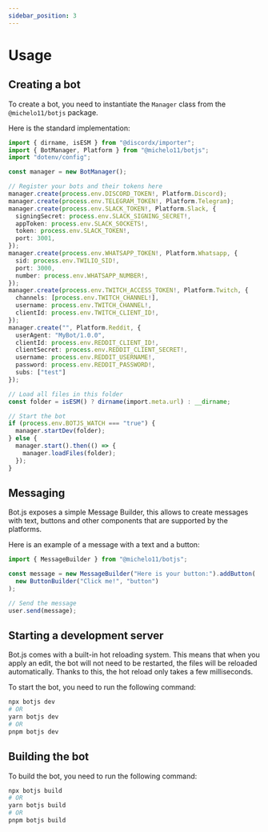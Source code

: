 ```yaml
---
sidebar_position: 3
---
```


# Usage

## Creating a bot

To create a bot, you need to instantiate the `Manager` class from the `@michelo11/botjs` package.

Here is the standard implementation:

```ts
import { dirname, isESM } from "@discordx/importer";
import { BotManager, Platform } from "@michelo11/botjs";
import "dotenv/config";

const manager = new BotManager();

// Register your bots and their tokens here
manager.create(process.env.DISCORD_TOKEN!, Platform.Discord);
manager.create(process.env.TELEGRAM_TOKEN!, Platform.Telegram);
manager.create(process.env.SLACK_TOKEN!, Platform.Slack, {
  signingSecret: process.env.SLACK_SIGNING_SECRET!,
  appToken: process.env.SLACK_SOCKETS!,
  token: process.env.SLACK_TOKEN!,
  port: 3001,
});
manager.create(process.env.WHATSAPP_TOKEN!, Platform.Whatsapp, {
  sid: process.env.TWILIO_SID!,
  port: 3000,
  number: process.env.WHATSAPP_NUMBER!,
});
manager.create(process.env.TWITCH_ACCESS_TOKEN!, Platform.Twitch, {
  channels: [process.env.TWITCH_CHANNEL!],
  username: process.env.TWITCH_CHANNEL!,
  clientId: process.env.TWITCH_CLIENT_ID!,
});
manager.create("", Platform.Reddit, {
  userAgent: "MyBot/1.0.0",
  clientId: process.env.REDDIT_CLIENT_ID!,
  clientSecret: process.env.REDDIT_CLIENT_SECRET!,
  username: process.env.REDDIT_USERNAME!,
  password: process.env.REDDIT_PASSWORD!,
  subs: ["test"]
});

// Load all files in this folder
const folder = isESM() ? dirname(import.meta.url) : __dirname;

// Start the bot
if (process.env.BOTJS_WATCH === "true") {
  manager.startDev(folder);
} else {
  manager.start().then(() => {
    manager.loadFiles(folder);
  });
}
```

## Messaging

Bot.js exposes a simple Message Builder, this allows to create messages with text, buttons and other components that are supported by the platforms.

Here is an example of a message with a text and a button:

```ts
import { MessageBuilder } from "@michelo11/botjs";

const message = new MessageBuilder("Here is your button:").addButton(
  new ButtonBuilder("Click me!", "button")
);

// Send the message
user.send(message);
```

## Starting a development server

Bot.js comes with a built-in hot reloading system. This means that when you apply an edit, the bot will not need to be restarted, the files will be reloaded automatically. Thanks to this, the hot reload only takes a few milliseconds.

To start the bot, you need to run the following command:

```bash
npx botjs dev
# OR
yarn botjs dev
# OR
pnpm botjs dev
```

## Building the bot

To build the bot, you need to run the following command:

```bash
npx botjs build
# OR
yarn botjs build
# OR
pnpm botjs build
```
